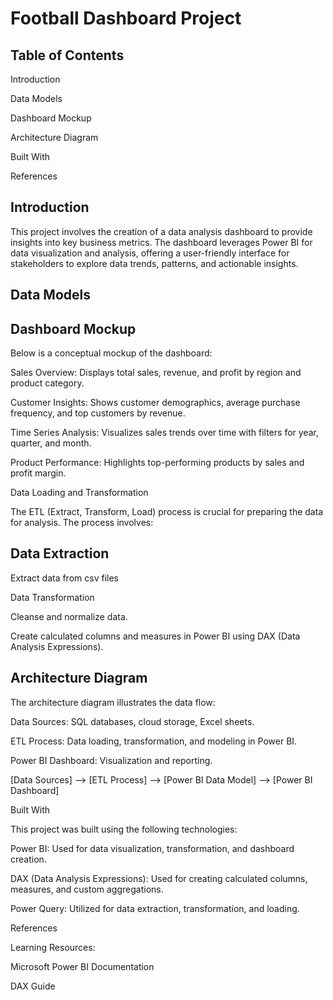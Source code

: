 
# Football Dashboard Project

## Table of Contents

Introduction

Data Models

Dashboard Mockup


Architecture Diagram

Built With

References

## Introduction

This project involves the creation of a data analysis dashboard to provide insights into key business metrics. The dashboard leverages Power BI for data visualization and analysis, offering a user-friendly interface for stakeholders to explore data trends, patterns, and actionable insights.

## Data Models


## Dashboard Mockup

Below is a conceptual mockup of the dashboard:

Sales Overview: Displays total sales, revenue, and profit by region and product category.

Customer Insights: Shows customer demographics, average purchase frequency, and top customers by revenue.

Time Series Analysis: Visualizes sales trends over time with filters for year, quarter, and month.

Product Performance: Highlights top-performing products by sales and profit margin.

Data Loading and Transformation

The ETL (Extract, Transform, Load) process is crucial for preparing the data for analysis. The process involves:

## Data Extraction

Extract data from csv files

Data Transformation

Cleanse and normalize data.

Create calculated columns and measures in Power BI using DAX (Data Analysis Expressions).


## Architecture Diagram

The architecture diagram illustrates the data flow:

Data Sources: SQL databases, cloud storage, Excel sheets.

ETL Process: Data loading, transformation, and modeling in Power BI.

Power BI Dashboard: Visualization and reporting.

[Data Sources] --> [ETL Process] --> [Power BI Data Model] --> [Power BI Dashboard]

Built With

This project was built using the following technologies:

Power BI: Used for data visualization, transformation, and dashboard creation.

DAX (Data Analysis Expressions): Used for creating calculated columns, measures, and custom aggregations.

Power Query: Utilized for data extraction, transformation, and loading.

References

Learning Resources:

Microsoft Power BI Documentation

DAX Guide



